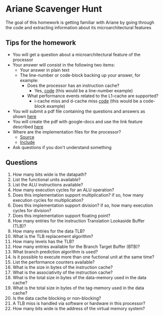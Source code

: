 # Ariane Scavenger Hunt

The goal of this homework is getting familiar with Ariane by going through the code and extracting information about its microarchitectural features

## Tips for the homework

* You will get a question about a microarchitectural feature of the processor
* Your answer will consist in the following two items:
    * Your answer in plain text
    * The line-number or code-block backing up your answer, for example:
        * Does the processor has an instruction cache?
            * Yes, [code](https://github.com/pulp-platform/ariane/blob/master/src/ariane.sv#L653) (this would be a line-number example)
        * What performance events related to the L1-cache are supported?
            * i-cache miss and d-cache miss [code](https://github.com/pulp-platform/ariane/blob/master/src/perf_counters.sv#L32-L33) (this would be a code-block example)
* You will submit a pdf file containing the questions and answers as shown [here](https://github.com/vegaluisjose/cse548-18sp-hw/blob/master/hw1/hw1a_john_doe.pdf)
* You will create the pdf with google-docs and use the link feature described [here](https://support.google.com/docs/answer/45893?co=GENIE.Platform%3DDesktop&hl=en)
* Where are the implementation files for the processor?
    * [Source](https://github.com/pulp-platform/ariane/tree/master/src)
    * [Include](https://github.com/pulp-platform/ariane/tree/master/include)
* Ask questions if you don't understand something


## Questions

1. How many bits wide is the datapath?
2. List the functional units available?
3. List the ALU instructions available?
4. How many execution cycles for an ALU operation?
5. Does this implementation support multiplication? if so, how many execution cycles for multiplication?
6. Does this implementation support division? if so, how many execution cycles for division?
7. Does this implementation support floating point?
8. How many entries for the instruction Translation Lookaside Buffer (TLB)?
9. How many entries for the data TLB?
10. What is the TLB replacement algorithm?
11. How many levels has the TLB?
12. How many entries available for the Branch Target Buffer (BTB)?
13. What branch prediction algorithm is used?
14. Is it possible to execute more than one fuctional unit at the same time?
15. List the performance counters available?
16. What is the size in bytes of the instruction cache?
17. What is the associativity of the instruction cache?
18. What is the total size in bytes of the data-memory used in the data cache?
19. What is the total size in bytes of the tag-memory used in the data cache?
20. Is the data cache blocking or non-blocking?
21. A TLB miss is handled via software or hardware in this processor?
22. How many bits wide is the address of the virtual memory system?
